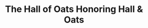 ---
pid: rs379
title: The Hall of Oats Honoring Hall & Oats
location_transcription: 16th + Waverly
coordinates: "[-75.1706069, 39.9455932]"
zipcode: '19146'
gen_neighborhood: South Philadelphia
neighborhood: Graduate Hospital,Naval Square,Southwest Center City
outside_phl: 
age: '47'
age_range: 40-49
instagram: 
image_file_name: rs_379.jpg
proposal_transcription: |-
  The Hall of Oats
  Oats of bronze
  Private eyes

  Yearly procession down the Hall of Oats every fall in Philadelphia In honor of two great Philadelphians + their timeless tunes
topic: History,Music
topic_summary: 0, 0, 0, 0
type: Interactive,Space,Walkway,Performance,Parade,Street
keywords_other: Hall and Oates, Music
credit: P.T.
image_labels: 
twitter: 
facebook: 
permalink: "/monuments/rs379/"
layout: item-page
---